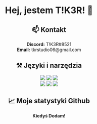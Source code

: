 <div align="center">
<h1>Hej, jestem T!K3R! 👋 </h1>
<h2> 📫 Kontakt</h2>
  <b>Discord:</b> T!K3R#8521<br>
  <b>Email:</b> tkrstudio06@gmail.com<br>

<h2> ⚒ Języki i narzędzia</h2>
  <img src="https://img.shields.io/badge/MongoDB-black?style=flat&logo=mongodb">
  <img src="https://img.shields.io/badge/-HTML-black?style=flat&logo=HTML5">
  <img src="https://img.shields.io/badge/-JS-black?style=flat&logo=javascript"><br>
  <img src="https://img.shields.io/badge/-Visual%20Studio%20Code-black?style=flat&logo=visual-studio-code">
  <img src="https://img.shields.io/badge/-Visual%20Studio-black?style=flat&logo=visual-studio">
  <img src="https://img.shields.io/badge/-Github-black?style=flat&logo=github">
<h2> 📈 Moje statystyki Github</h2>
    <p >
<b>Kiedyś Dodam!<br>
 </str>
</div>
